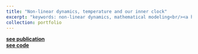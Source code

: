 ```yaml
---
title: "Non-linear dynamics, temperature and our inner clock"
excerpt: "keywords: non-linear dynamics, mathematical modeling<br/><a href='https://burt-sysbio.github.io//portfolio/portfolio-3/'><img src='/images/neurospora1.png' width='600'>"
collection: portfolio
---
```


**[see publication](https://www.sciencedirect.com/science/article/pii/S2589004221013419)**<br> 
**[see code](https://github.com/cschmal/NC_Temp_Entrainment)** <br> 